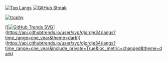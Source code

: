 

<!--
**djordje34/djordje34** is a ✨ _special_ ✨ repository because its `README.md` (this file) appears on your GitHub profile.

Here are some ideas to get you started:

- 🔭 I’m currently working on ...
- 🌱 I’m currently learning ...
- 👯 I’m looking to collaborate on ...
- 🤔 I’m looking for help with ...
- 💬 Ask me about ...
- 📫 How to reach me: ...
- 😄 Pronouns: ...
- ⚡ Fun fact: ...
-->
[![Top Langs](https://github-readme-stats.vercel.app/api/top-langs/?username=djordje34&layout=compact&theme=vision-friendly-dark)](https://github.com/anuraghazra/github-readme-stats)
[![GitHub Streak](http://github-readme-streak-stats.herokuapp.com?user=djordje34&theme=dark&background=000000)](https://git.io/streak-stats)


[![trophy](https://github-profile-trophy.vercel.app/?username=djordje34&theme=onedark)](https://github.com/ryo-ma/github-profile-trophy)


[[[![GitHub Trends SVG](https://api.githubtrends.io/user/svg/djordje34/langs)](https://githubtrends.io)](https://api.githubtrends.io/user/svg/djordje34/langs?time_range=one_year&theme=dark)](https://api.githubtrends.io/user/svg/djordje34/langs?time_range=one_year&include_private=True&loc_metric=changed&theme=dark)
